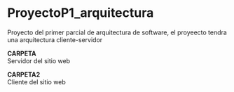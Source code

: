 # ProyectoP1_arquitectura
Proyecto del primer parcial de arquitectura de software, el proyeecto tendra una arquitectura cliente-servidor  


**CARPETA**  
Servidor del sitio web


**CARPETA2**  
Cliente del sitio web
